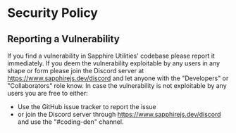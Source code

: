 # Security Policy

## Reporting a Vulnerability

If you find a vulnerability in Sapphire Utilities' codebase please report it immediately.
If you deem the vulnerability exploitable by any users in any shape or form please join the Discord server at https://www.sapphirejs.dev/discord and let anyone with the "Developers" or "Collaborators" role know.
In case the vulnerability is not exploitable by any users you are free to either:

-   Use the GitHub issue tracker to report the issue
-   or join the Discord server through https://www.sapphirejs.dev/discord and use the "#coding-den" channel.
